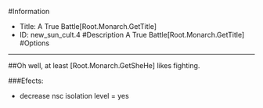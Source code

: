 #Information
 - Title: A True Battle[Root.Monarch.GetTitle]
 - ID: new_sun_cult.4
#Description
A True Battle[Root.Monarch.GetTitle]
#Options

___
##Oh well, at least [Root.Monarch.GetSheHe] likes fighting.

###Efects:<ul><li>decrease nsc isolation level = yes</li></ul>
